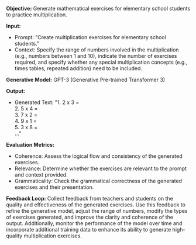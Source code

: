 **Objective:** 
Generate mathematical exercises for elementary school students to practice multiplication.

**Input:**
- Prompt: "Create multiplication exercises for elementary school students."
- Context: Specify the range of numbers involved in the multiplication (e.g., numbers between 1 and 10), indicate the number of exercises required, and specify whether any special multiplication concepts (e.g., times tables, repeated addition) need to be included.

**Generative Model:** 
GPT-3 (Generative Pre-trained Transformer 3)

**Output:** 
- Generated Text: "1. 2 x 3 =  
                      2. 5 x 4 =  
                      3. 7 x 2 =  
                      4. 9 x 1 =  
                      5. 3 x 8 =  
                      ..."

**Evaluation Metrics:** 
- Coherence: Assess the logical flow and consistency of the generated exercises.
- Relevance: Determine whether the exercises are relevant to the prompt and context provided.
- Grammaticality: Check the grammatical correctness of the generated exercises and their presentation.

**Feedback Loop:** 
Collect feedback from teachers and students on the quality and effectiveness of the generated exercises. Use this feedback to refine the generative model, adjust the range of numbers, modify the types of exercises generated, and improve the clarity and coherence of the output. Additionally, monitor the performance of the model over time and incorporate additional training data to enhance its ability to generate high-quality multiplication exercises.

